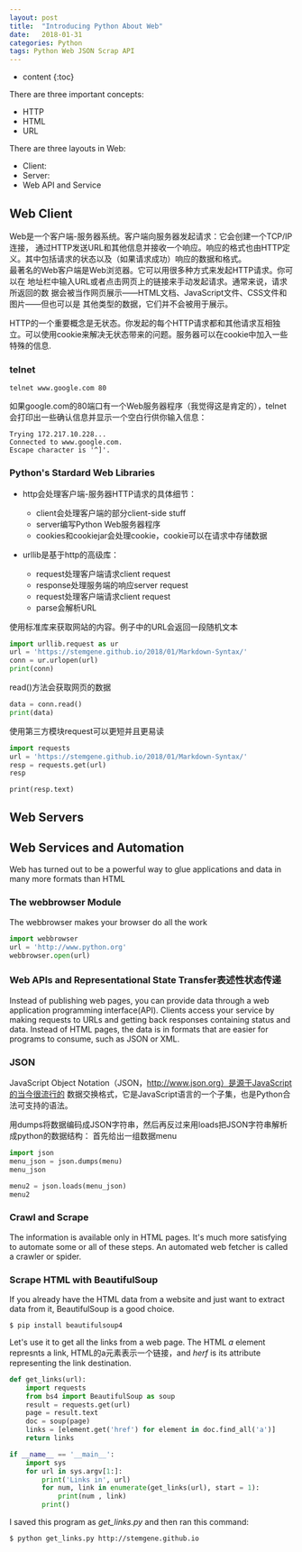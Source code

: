 ```yaml
---
layout: post
title:  "Introducing Python About Web"
date:   2018-01-31
categories: Python
tags: Python Web JSON Scrap API
---
```


* content
{:toc}

There are three important concepts:  
* HTTP  
* HTML  
* URL

There are three layouts in Web:  
* Client:   
* Server:  
* Web API and Service

## Web Client

Web是一个客户端-服务器系统。客户端向服务器发起请求：它会创建一个TCP/IP连接， 通过HTTP发送URL和其他信息并接收一个响应。响应的格式也由HTTP定义。其中包括请求的状态以及（如果请求成功）响应的数据和格式。  
最著名的Web客户端是Web浏览器。它可以用很多种方式来发起HTTP请求。你可以在 地址栏中输入URL或者点击网页上的链接来手动发起请求。通常来说，请求所返回的数 据会被当作网页展示——HTML文档、JavaScript文件、CSS文件和图片——但也可以是 其他类型的数据，它们并不会被用于展示。

HTTP的一个重要概念是无状态。你发起的每个HTTP请求都和其他请求互相独立。可以使用cookie来解决无状态带来的问题。服务器可以在cookie中加入一些特殊的信息.

### telnet

    telnet www.google.com 80
    
如果google.com的80端口有一个Web服务器程序（我觉得这是肯定的），telnet会打印出一些确认信息并显示一个空白行供你输入信息：

    Trying 172.217.10.228...
    Connected to www.google.com.
    Escape character is '^]'.

### Python's Stardard Web Libraries

* http会处理客户端-服务器HTTP请求的具体细节：
  * client会处理客户端的部分client-side stuff  
  * server编写Python Web服务器程序  
  * cookies和cookiejar会处理cookie，cookie可以在请求中存储数据

* urllib是基于http的高级库：
  * request处理客户端请求client request  
  * response处理服务端的响应server request    
  * request处理客户端请求client request
  * parse会解析URL

使用标准库来获取网站的内容。例子中的URL会返回一段随机文本
``` python
import urllib.request as ur 
url = 'https://stemgene.github.io/2018/01/Markdown-Syntax/' 
conn = ur.urlopen(url) 
print(conn)
```

read()方法会获取网页的数据
``` python
data = conn.read()
print(data)
```

使用第三方模块request可以更短并且更易读

``` python
import requests
url = 'https://stemgene.github.io/2018/01/Markdown-Syntax/'
resp = requests.get(url)
resp
```

    print(resp.text)
    
## Web Servers

## Web Services and Automation

Web has turned out to be a powerful way to glue applications and data in many more formats than HTML

### The webbrowser Module

The webbrowser makes your browser do all the work

```python
import webbrowser
url = 'http://www.python.org'
webbrowser.open(url)
```
### Web APIs and Representational State Transfer表述性状态传递

Instead of publishing web pages, you can provide data through a web application programming interface(API). Clients access your service by making requests to URLs and getting back responses containing status and data. Instead of HTML pages, the data is in formats that are easier for programs to consume, such as JSON or XML.

### JSON

JavaScript Object Notation（JSON，http://www.json.org）是源于JavaScript的当今很流行的 数据交换格式，它是JavaScript语言的一个子集，也是Python合法可支持的语法。

用dumps将数据编码成JSON字符串，然后再反过来用loads把JSON字符串解析成python的数据结构： 首先给出一组数据menu

```python
import json
menu_json = json.dumps(menu)
menu_json
```

```python
menu2 = json.loads(menu_json)
menu2
```
### Crawl and Scrape

The information is available only in HTML pages. It's much more satisfying to automate some or all of these steps. An automated web fetcher is called a crawler or spider.

### Scrape HTML with BeautifulSoup

If you already have the HTML data from a website and just want to extract data from it, BeautifulSoup is a good choice.

    $ pip install beautifulsoup4
    
Let's use it to get all the links from a web page. The HTML *a* element represnts a link, HTML的a元素表示一个链接，and *herf* is its attribute representing the link destination.

```python
def get_links(url):
	import requests
	from bs4 import BeautifulSoup as soup
	result = requests.get(url)
	page = result.text
	doc = soup(page)
	links = [element.get('href') for element in doc.find_all('a')]
	return links

if __name__ == '__main__':
	import sys
	for url in sys.argv[1:]:
		print('Links in', url)
		for num, link in enumerate(get_links(url), start = 1):
			print(num , link)
		print()
```

I saved this program as *get_links.py* and then ran this command:
    
    $ python get_links.py http://stemgene.github.io


